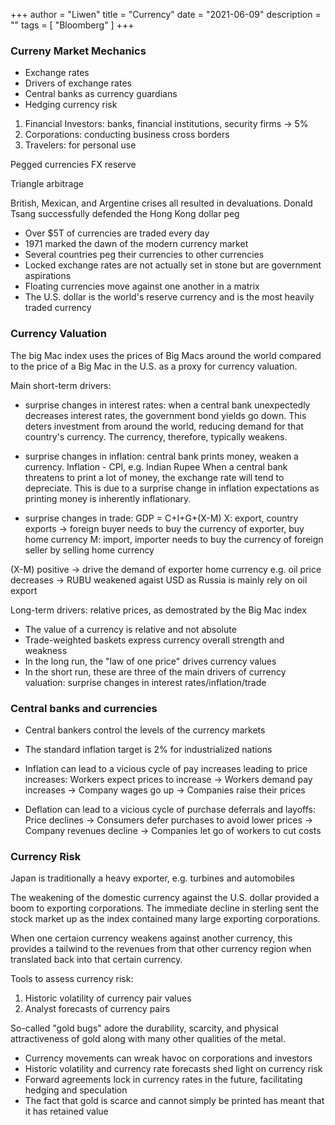 +++
author = "Liwen"
title = "Currency"
date = "2021-06-09"
description = ""
tags = [
    "Bloomberg"
]
+++

### Curreny Market Mechanics
- Exchange rates
- Drivers of exchange rates
- Central banks as currency guardians
- Hedging currency risk

1. Financial Investors: banks, financial institutions, security firms -> 5%
2. Corporations: conducting business cross borders
3. Travelers: for personal use

Pegged currencies
FX reserve

Triangle arbitrage

British, Mexican, and Argentine crises all resulted in devaluations.
Donald Tsang successfully defended the Hong Kong dollar peg

- Over $5T of currencies are traded every day
- 1971 marked the dawn of the modern currency market
- Several countries peg their currencies to other currencies
- Locked exchange rates are not actually set in stone but are government aspirations
- Floating currencies move against one another in a matrix
- The U.S. dollar is the world's reserve currency and is the most heavily traded currency

### Currency Valuation
The big Mac index uses the prices of Big Macs around the world compared to the price of a Big Mac in the U.S. as a proxy
for currency valuation.

Main short-term drivers:
- surprise changes in interest rates: when a central bank unexpectedly decreases interest rates, the government bond yields go down.
This deters investment from around the world, reducing demand for that country's currency. The currency, therefore, typically weakens.

- surprise changes in inflation: central bank prints money, weaken a currency. Inflation - CPI, e.g. Indian Rupee
When a central bank threatens to print a lot of money, the exchange rate will tend to depreciate. This is due to a surprise change in 
inflation expectations as printing money is inherently inflationary.

- surprise changes in trade: 
GDP = C+I+G+(X-M)
X: export, country exports -> foreign buyer needs to buy the currency of exporter, buy home currency
M: import, importer needs to buy the currency of foreign seller by selling home currency

(X-M) positive -> drive the demand of exporter home currency
e.g. oil price decreases -> RUBU weakened agaist USD as Russia is mainly rely on oil export

Long-term drivers: relative prices, as demostrated by the Big Mac index

- The value of a currency is relative and not absolute
- Trade-weighted baskets express currency overall strength and weakness
- In the long run, the "law of one price" drives currency values
- In the short run, these are three of the main drivers of currency valuation: surprise changes in interest rates/inflation/trade


### Central banks and currencies
- Central bankers control the levels of the currency markets
- The standard inflation target is 2% for industrialized nations
- Inflation can lead to a vicious cycle of pay increases leading to price increases:
Workers expect prices to increase -> Workers demand pay increases -> Company wages go up -> Companies raise their prices

- Deflation can lead to a vicious cycle of purchase deferrals and layoffs:
Price declines -> Consumers defer purchases to avoid lower prices -> Company revenues decline -> Companies let go of workers to cut costs

### Currency Risk
Japan is traditionally a heavy exporter, e.g. turbines and automobiles

The weakening of the domestic currency against the U.S. dollar provided a boom to exporting corporations. The immediate
decline in sterling sent the stock market up as the index contained many large exporting corporations.

When one certaion currency weakens against another currency, this provides a tailwind to the revenues from that other currency region when 
translated back into that certain currency.

Tools to assess currency risk:
1. Historic volatility of currency pair values
2. Analyst forecasts of currency pairs

So-called "gold bugs" adore the durability, scarcity, and physical attractiveness of gold along with many other qualities of the metal.

- Currency movements can wreak havoc on corporations and investors
- Historic volatility and currency rate forecasts shed light on currency risk
- Forward agreements lock in currency rates in the future, facilitating hedging and speculation
- The fact that gold is scarce and cannot simply be printed has meant that it has retained value